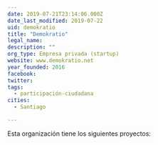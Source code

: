 ```yaml
---
date: 2019-07-21T23:14:06.000Z
date_last_modified: 2019-07-22
uid: demokratio
title: "Demokratio"
legal_name: 
description: ""
org_type: Empresa privada (startup)
website: www.demokratio.net
year_founded: 2016
facebook: 
twitter: 
tags:
  - participación-ciudadana
cities: 
  - Santiago

---
```


Esta organización tiene los siguientes proyectos:


